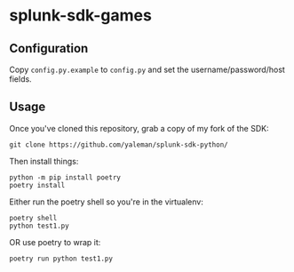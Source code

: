 # splunk-sdk-games

## Configuration

Copy `config.py.example` to `config.py` and set the username/password/host fields.

## Usage

Once you've cloned this repository, grab a copy of my fork of the SDK:

```shell
git clone https://github.com/yaleman/splunk-sdk-python/
```

Then install things:

```shell
python -m pip install poetry
poetry install 
```

Either run the poetry shell so you're in the virtualenv:

```shell
poetry shell
python test1.py
```

OR use poetry to wrap it:
```shell
poetry run python test1.py
```
